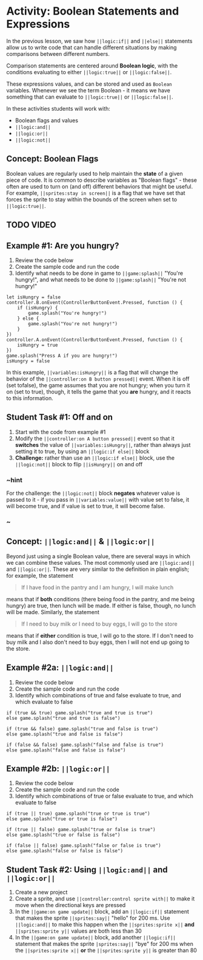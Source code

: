 # Activity: Boolean Statements and Expressions

In the previous lesson, we saw how ``||logic:if||`` and ``||else||`` statements allow us to write code that can handle different situations by making comparisons between different numbers. 

Comparison statements are centered around **Boolean logic**, with the conditions evaluating to either ``||logic:true||`` or ``||logic:false||``. 

These expressions values, and can be stored and used as `Boolean` variables.  Whenever we see the term Boolean - it means we have something that can evaluate to ``||logic:true||`` or ``||logic:false||``.

In these activities students will work with:
* Boolean flags and values
* ``||logic:and||`` 
* ``||logic:or||``
* ``||logic:not||``

## Concept: Boolean Flags

Boolean values are regularly used to help maintain the **state** of a given piece of code. It is common to describe variables as "Boolean flags" - these often are used to turn on (and off) different behaviors that might be useful. For example, ``||sprites:stay in screen||`` is a flag that we have set that forces the sprite to stay within the bounds of the screen when set to ``||logic:true||``.

## TODO VIDEO

## Example #1: Are you hungry?

1. Review the code below
2. Create the sample code and run the code
3. Identify what needs to be done in game to ``||game:splash||`` "You're hungry!", and what needs to be done to ``||game:splash||`` "You're not hungry!"

```blocks
let isHungry = false
controller.B.onEvent(ControllerButtonEvent.Pressed, function () {
    if (isHungry) {
        game.splash("You're hungry!")
    } else {
        game.splash("You're not hungry!")
    }
})
controller.A.onEvent(ControllerButtonEvent.Pressed, function () {
    isHungry = true
})
game.splash("Press A if you are hungry!")
isHungry = false
```

In this example, ``||variables:isHungry||`` is a flag that will change the behavior of the ``||controller:on B button pressed||`` event. When it is off (set tofalse), the game assumes that you are not hungry; when you turn it on (set to true), though, it tells the game that you **are** hungry, and it reacts to this information.

## Student Task #1: Off and on

1. Start with the code from example #1
2. Modify the ``||controller:on A button pressed||`` event so that it **switches** the value of ``||variables:isHungry||``, rather than always just setting it to true, by using an ``||logic:if else||`` block
3. **Challenge:** rather than use an ``||logic:if else||`` block, use the ``||logic:not||`` block to flip ``||isHungry||`` on and off

### ~hint

For the challenge: the ``||logic:not||`` block **negates** whatever value is passed to it - if you pass in ``||variables:value||`` with value set to false, it will become true, and if value is set to true, it will become false.

### ~

## Concept: ``||logic:and||`` & ``||logic:or||``

Beyond just using a single Boolean value, there are several ways in which we can combine these values. The most commonly used are ``||logic:and||`` and ``||logic:or||``. These are very similar to the definition in plain english; for example, the statement

> If I have food in the pantry and I am hungry, I will make lunch

means that if **both** conditions (there being food in the pantry, and me being hungry) are true, then lunch will be made. If either is false, though, no lunch will be made. Similarly, the statement

> If I need to buy milk or I need to buy eggs, I will go to the store

means that if **either** condition is true, I will go to the store. If I don't need to buy milk and I also don't need to buy eggs, then I will not end up going to the store.

## Example #2a: ``||logic:and||``

1. Review the code below
2. Create the sample code and run the code
3. Identify which combinations of true and false evaluate to true, and which evaluate to false

```blocks
if (true && true) game.splash("true and true is true")
else game.splash("true and true is false")

if (true && false) game.splash("true and false is true")
else game.splash("true and false is false")

if (false && false) game.splash("false and false is true")
else game.splash("false and false is false")
```

## Example #2b: ``||logic:or||``

1. Review the code below
2. Create the sample code and run the code
3. Identify which combinations of true or false evaluate to true, and which evaluate to false

```blocks
if (true || true) game.splash("true or true is true")
else game.splash("true or true is false")

if (true || false) game.splash("true or false is true")
else game.splash("true or false is false")

if (false || false) game.splash("false or false is true")
else game.splash("false or false is false")
```

## Student Task #2: Using ``||logic:and||`` and ``||logic:or||``

1. Create a new project
2. Create a sprite, and use ``||controller:control sprite with||`` to make it move when the directional keys are pressed
3. In the ``||game:on game update||`` block, add an ``||logic:if||`` statement that makes the sprite ``||sprites:say||`` "hello" for 200 ms. Use ``||logic:and||`` to make this happen when the ``||sprites:sprite x||`` **and** ``||sprites:sprite y||`` values are both less than 30
4. In the ``||game:on game update||`` block, add another ``||logic:if||`` statement that makes the sprite ``|sprites:say||`` "bye" for 200 ms when the ``||sprites:sprite x||`` **or** the ``||sprites:sprite y||`` is greater than 80